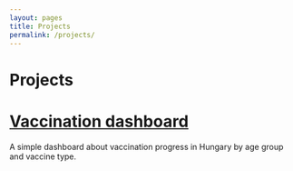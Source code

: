 ```yaml
---
layout: pages
title: Projects
permalink: /projects/
---
```

# Projects

# [Vaccination dashboard](../_pages/projects/vaccination.html)
A simple dashboard about vaccination progress in Hungary by age group and vaccine type.

